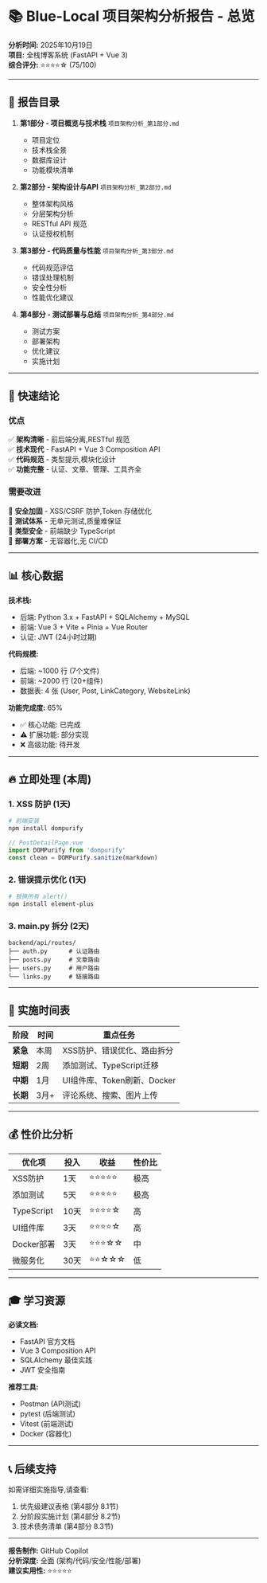 # 📚 Blue-Local 项目架构分析报告 - 总览

**分析时间:** 2025年10月19日  
**项目:** 全栈博客系统 (FastAPI + Vue 3)  
**综合评分:** ⭐⭐⭐⭐☆ (75/100)

---

## 📖 报告目录

1. **第1部分 - 项目概览与技术栈** `项目架构分析_第1部分.md`
   - 项目定位
   - 技术栈全景
   - 数据库设计
   - 功能模块清单

2. **第2部分 - 架构设计与API** `项目架构分析_第2部分.md`
   - 整体架构风格
   - 分层架构分析
   - RESTful API 规范
   - 认证授权机制

3. **第3部分 - 代码质量与性能** `项目架构分析_第3部分.md`
   - 代码规范评估
   - 错误处理机制
   - 安全性分析
   - 性能优化建议

4. **第4部分 - 测试部署与总结** `项目架构分析_第4部分.md`
   - 测试方案
   - 部署架构
   - 优化建议
   - 实施计划

---

## 🎯 快速结论

### 优点

✅ **架构清晰** - 前后端分离,RESTful 规范  
✅ **技术现代** - FastAPI + Vue 3 Composition API  
✅ **代码规范** - 类型提示,模块化设计  
✅ **功能完整** - 认证、文章、管理、工具齐全  

### 需要改进

🔧 **安全加固** - XSS/CSRF 防护,Token 存储优化  
🔧 **测试体系** - 无单元测试,质量难保证  
🔧 **类型安全** - 前端缺少 TypeScript  
🔧 **部署方案** - 无容器化,无 CI/CD  

---

## 📊 核心数据

**技术栈:**
- 后端: Python 3.x + FastAPI + SQLAlchemy + MySQL
- 前端: Vue 3 + Vite + Pinia + Vue Router
- 认证: JWT (24小时过期)

**代码规模:**
- 后端: ~1000 行 (7个文件)
- 前端: ~2000 行 (20+组件)
- 数据表: 4 张 (User, Post, LinkCategory, WebsiteLink)

**功能完成度:** 65%
- ✅ 核心功能: 已完成
- ⚠️ 扩展功能: 部分实现
- ❌ 高级功能: 待开发

---

## 🔥 立即处理 (本周)

### 1. XSS 防护 (1天)
```bash
# 前端安装
npm install dompurify
```

```javascript
// PostDetailPage.vue
import DOMPurify from 'dompurify'
const clean = DOMPurify.sanitize(markdown)
```

### 2. 错误提示优化 (1天)
```bash
# 替换所有 alert()
npm install element-plus
```

### 3. main.py 拆分 (2天)
```
backend/api/routes/
├── auth.py      # 认证路由
├── posts.py     # 文章路由
├── users.py     # 用户路由
└── links.py     # 链接路由
```

---

## 📅 实施时间表

| 阶段 | 时间 | 重点任务 |
|------|------|---------|
| **紧急** | 本周 | XSS防护、错误优化、路由拆分 |
| **短期** | 2周 | 添加测试、TypeScript迁移 |
| **中期** | 1月 | UI组件库、Token刷新、Docker |
| **长期** | 3月+ | 评论系统、搜索、图片上传 |

---

## 💰 性价比分析

| 优化项 | 投入 | 收益 | 性价比 |
|--------|------|------|--------|
| XSS防护 | 1天 | ⭐⭐⭐⭐⭐ | 极高 |
| 添加测试 | 5天 | ⭐⭐⭐⭐⭐ | 极高 |
| TypeScript | 10天 | ⭐⭐⭐⭐☆ | 高 |
| UI组件库 | 3天 | ⭐⭐⭐⭐☆ | 高 |
| Docker部署 | 3天 | ⭐⭐⭐☆☆ | 中 |
| 微服务化 | 30天 | ⭐⭐☆☆☆ | 低 |

---

## 🎓 学习资源

**必读文档:**
- FastAPI 官方文档
- Vue 3 Composition API
- SQLAlchemy 最佳实践
- JWT 安全指南

**推荐工具:**
- Postman (API测试)
- pytest (后端测试)
- Vitest (前端测试)
- Docker (容器化)

---

## 📞 后续支持

如需详细实施指导,请查看:
1. 优先级建议表格 (第4部分 8.1节)
2. 分阶段实施计划 (第4部分 8.2节)
3. 技术债务清单 (第4部分 8.3节)

---

**报告制作:** GitHub Copilot  
**分析深度:** 全面 (架构/代码/安全/性能/部署)  
**建议实用性:** ⭐⭐⭐⭐⭐
